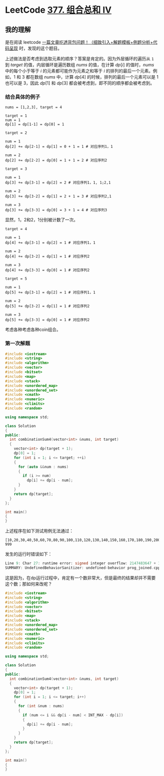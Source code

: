 # LeetCode [377. 组合总和 Ⅳ](https://leetcode-cn.com/problems/combination-sum-iv/)



## 我的理解

是在阅读 leetcode [一篇文章吃透背包问题！（细致引入+解题模板+例题分析+代码呈现](https://leetcode-cn.com/problems/partition-equal-subset-sum/solution/yi-pian-wen-zhang-chi-tou-bei-bao-wen-ti-a7dd/) 时，发现的这个题目。

上述做法是否考虑到选取元素的顺序？答案是肯定的。因为外层循环的遍历从 `1` 到 $\textit{target}$ 的值，内层循环是遍历数组 $\textit{nums}$ 的值，在计算 $\textit{dp}[i]$ 的值时，$\textit{nums}$ 中的每个小于等于 $i$ 的元素都可能作为元素之和等于 $i$ 的排列的最后一个元素。例如，$1$ 和 $3$ 都在数组 $\textit{nums}$ 中，计算 $\textit{dp}[4]$ 的时候，排列的最后一个元素可以是 $1$ 也可以是 $3$，因此 $\textit{dp}[1]$ 和 $\textit{dp}[3]$ 都会被考虑到，即不同的顺序都会被考虑到。



### 结合具体的例子

```
nums = [1,2,3], target = 4
```



```
target = 1
num = 1
dp[1] = dp[1-1] = dp[0] = 1
```



```
target = 2

num = 1
dp[2] += dp[2-1] = dp[1] = 0 + 1 = 1 # 对应序列1，1

num = 2
dp[2] += dp[2-2] = dp[0] = 1 + 1 = 2 # 对应序列2
```



```
target = 3

num = 1
dp[3] += dp[3-1] = dp[2] = 2 # 对应序列1，1, 1;2,1

num = 2
dp[3] += dp[3-2] = dp[1] = 2 + 1 = 3 # 对应序列2,1

num = 3
dp[3] += dp[3-3] = dp[0] = 3 + 1 = 4 # 对应序列3
```

显然，1，2和2，1分别被计数了一次。



```
target = 4

num = 1
dp[4] += dp[3-1] = dp[2] = 1 # 对应序列1，1

num = 2
dp[4] += dp[3-2] = dp[1] = 1 # 对应序列2

num = 3
dp[4] += dp[3-3] = dp[0] = 1 # 对应序列2
```



```
target = 5

num = 1
dp[5] += dp[3-1] = dp[2] = 1 # 对应序列1，1

num = 2
dp[5] += dp[3-2] = dp[1] = 1 # 对应序列2

num = 3
dp[5] += dp[3-3] = dp[0] = 1 # 对应序列2
```



考虑各种考虑各种coin组合。

### 第一次解题

```c++
#include <iostream>
#include <string>
#include <algorithm>
#include <vector>
#include <bitset>
#include <map>
#include <stack>
#include <unordered_map>
#include <unordered_set>
#include <cmath>
#include <numeric>
#include <climits>
#include <random>

using namespace std;

class Solution
{
public:
  int combinationSum4(vector<int> &nums, int target)
  {
    vector<int> dp(target + 1);
    dp[0] = 1;
    for (int i = 1; i <= target; ++i)
    {
      for (auto &&num : nums)
      {
        if (i >= num)
          dp[i] += dp[i - num];
      }
    }
    return dp[target];
  }
};

int main()
{
}
```

上述程序在如下测试用例无法通过：

```
[10,20,30,40,50,60,70,80,90,100,110,120,130,140,150,160,170,180,190,200,210,220,230,240,250,260,270,280,290,300,310,320,330,340,350,360,370,380,390,400,410,420,430,440,450,460,470,480,490,500,510,520,530,540,550,560,570,580,590,600,610,620,630,640,650,660,670,680,690,700,710,720,730,740,750,760,770,780,790,800,810,820,830,840,850,860,870,880,890,900,910,920,930,940,950,960,970,980,990,111]
999
```

发生的运行时错误如下：

```c++
Line 9: Char 27: runtime error: signed integer overflow: 2147483647 + 1 cannot be represented in type 'int' (solution.cpp)
SUMMARY: UndefinedBehaviorSanitizer: undefined-behavior prog_joined.cpp:18:27
```



这是因为，在dp运行过程中，肯定有一个数非常大，但是最终的结果却并不需要这个数；那如何来改呢？

```c++
#include <iostream>
#include <string>
#include <algorithm>
#include <vector>
#include <bitset>
#include <map>
#include <stack>
#include <unordered_map>
#include <unordered_set>
#include <cmath>
#include <numeric>
#include <climits>
#include <random>

using namespace std;

class Solution
{
public:
  int combinationSum4(vector<int> &nums, int target)
  {
    vector<int> dp(target + 1);
    dp[0] = 1;
    for (int i = 1; i <= target; i++)
    {
      for (int &num : nums)
      {
        if (num <= i && dp[i - num] < INT_MAX - dp[i])
        {
          dp[i] += dp[i - num];
        }
      }
    }
    return dp[target];
  }
};

int main()
{
}
```

